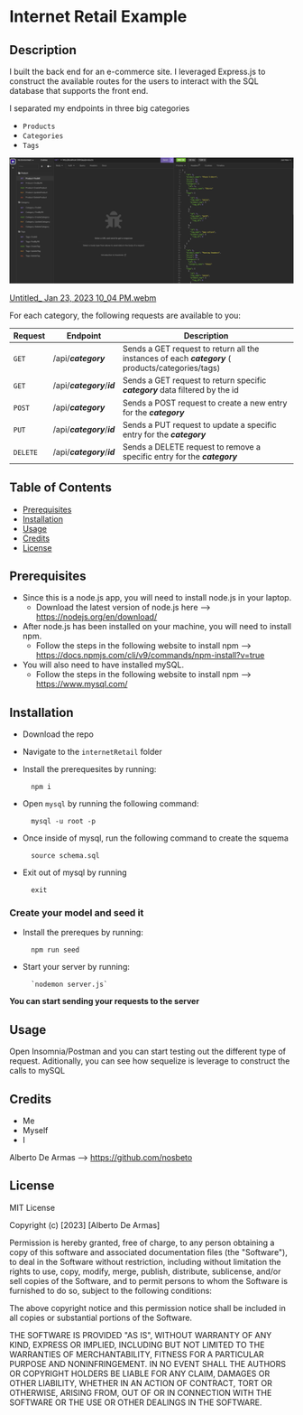 # Internet Retail Example

## Description
I built the back end for an e-commerce site. I leveraged Express.js to construct the available routes for the users to interact with the SQL database that supports the front end.

I separated my endpoints in three big categories
* `Products`
* `Categories`
* `Tags`

![Screenshot](./Assets/demo.png)

[Untitled_ Jan 23, 2023 10_04 PM.webm](https://user-images.githubusercontent.com/114036566/214205018-a3d301b8-802b-4c45-b8f6-0df23b8ac045.webm)


For each category, the following requests are available to you:

| Request | Endpoint | Description | 
| ------------- | ------------- | ------------- |
| `GET` | /api/***category***  | Sends a GET request to return all the instances of each ***category*** ( products/categories/tags) |
| `GET` | /api/***category***/***id*** | Sends a GET request to return specific ***category*** data filtered by the id |
| `POST` | /api/***category*** | Sends a POST request to create a new entry for the ***category*** |
| `PUT` | /api/***category***/***id*** | Sends a PUT request to update a specific entry for the  ***category*** |
| `DELETE` | /api/***category***/***id*** | Sends a DELETE request to remove a specific entry for the ***category*** |


## Table of Contents
- [Prerequisites](#prerequisites)
- [Installation](#installation)
- [Usage](#usage)
- [Credits](#credits)
- [License](#license)

## Prerequisites
* Since this is a node.js app, you will need to install node.js in your laptop.  
    * Download the latest version of node.js here --> https://nodejs.org/en/download/  
* After node.js has been installed on your machine, you will need to install npm.  
    * Follow the steps in the following website to install npm --> https://docs.npmjs.com/cli/v9/commands/npm-install?v=true  
* You will also need to have installed mySQL. 
    * Follow the steps in the following website to install npm --> https://www.mysql.com/


## Installation
* Download the repo
* Navigate to the `internetRetail` folder
* Install the prerequesites by running:
        
        npm i 
* Open `mysql` by running the following command: 

        mysql -u root -p
* Once inside of mysql, run the following command to create the squema
        
        source schema.sql
* Exit out of mysql by running

        exit 

### Create your model and seed it
* Install the prereques by running:

        npm run seed
* Start your server by running:

        `nodemon server.js`


**You can start sending your requests to the server**

## Usage
Open Insomnia/Postman and you can start testing out the different type of request. Aditionally, you can see how sequelize is leverage to construct the calls to mySQL

## Credits
* Me
* Myself
* I

Alberto De Armas --> https://github.com/nosbeto


## License

MIT License

Copyright (c) [2023] [Alberto De Armas]

Permission is hereby granted, free of charge, to any person obtaining a copy
of this software and associated documentation files (the "Software"), to deal
in the Software without restriction, including without limitation the rights
to use, copy, modify, merge, publish, distribute, sublicense, and/or sell
copies of the Software, and to permit persons to whom the Software is
furnished to do so, subject to the following conditions:

The above copyright notice and this permission notice shall be included in all
copies or substantial portions of the Software.

THE SOFTWARE IS PROVIDED "AS IS", WITHOUT WARRANTY OF ANY KIND, EXPRESS OR
IMPLIED, INCLUDING BUT NOT LIMITED TO THE WARRANTIES OF MERCHANTABILITY,
FITNESS FOR A PARTICULAR PURPOSE AND NONINFRINGEMENT. IN NO EVENT SHALL THE
AUTHORS OR COPYRIGHT HOLDERS BE LIABLE FOR ANY CLAIM, DAMAGES OR OTHER
LIABILITY, WHETHER IN AN ACTION OF CONTRACT, TORT OR OTHERWISE, ARISING FROM,
OUT OF OR IN CONNECTION WITH THE SOFTWARE OR THE USE OR OTHER DEALINGS IN THE
SOFTWARE.
